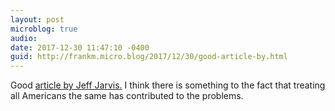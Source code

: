 ```yaml
---
layout: post
microblog: true
audio: 
date: 2017-12-30 11:47:10 -0400
guid: http://frankm.micro.blog/2017/12/30/good-article-by.html
---
```

Good  [article by Jeff Jarvis.](https://medium.com/whither-news/death-to-the-mass-es-d78e6fd23ee0?source=userActivityShare-98c3dd18be2-1514648750) I think there is something to the fact that treating all Americans the same has contributed to the problems. 
